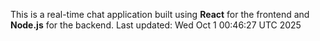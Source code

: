 This is a real-time chat application built using **React** for the frontend and **Node.js** for the backend.
Last updated: Wed Oct  1 00:46:27 UTC 2025
